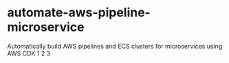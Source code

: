 # automate-aws-pipeline-microservice
Automatically build AWS pipelines and ECS clusters for microservices using AWS CDK
1
2
3
